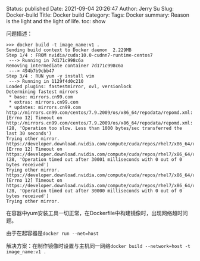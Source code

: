Status: published
Date: 2021-09-04 20:26:47
Author: Jerry Su
Slug: Docker-build
Title: Docker build
Category: 
Tags: Docker
summary: Reason is the light and the light of life.
toc: show

问题描述：

```
>>> docker build -t image_name:v1 .
Sending build context to Docker daemon  2.229MB
Step 1/4 : FROM nvidia/cuda:10.0-cudnn7-runtime-centos7
 ---> Running in 7d171c998c6a
Removing intermediate container 7d171c998c6a
 ---> 494b7b9cbb47
Step 3/4 : RUN yum -y install vim
 ---> Running in 1129f4d0c210
Loaded plugins: fastestmirror, ovl, versionlock
Determining fastest mirrors
 * base: mirrors.cn99.com
 * extras: mirrors.cn99.com
 * updates: mirrors.cn99.com
http://mirrors.cn99.com/centos/7.9.2009/os/x86_64/repodata/repomd.xml: [Errno 12] Timeout on http://mirrors.cn99.com/centos/7.9.2009/os/x86_64/repodata/repomd.xml: (28, 'Operation too slow. Less than 1000 bytes/sec transferred the last 30 seconds')
Trying other mirror.
https://developer.download.nvidia.com/compute/cuda/repos/rhel7/x86_64/repodata/repomd.xml: [Errno 12] Timeout on https://developer.download.nvidia.com/compute/cuda/repos/rhel7/x86_64/repodata/repomd.xml: (28, 'Operation timed out after 30001 milliseconds with 0 out of 0 bytes received')
Trying other mirror.
https://developer.download.nvidia.com/compute/cuda/repos/rhel7/x86_64/repodata/repomd.xml: [Errno 12] Timeout on https://developer.download.nvidia.com/compute/cuda/repos/rhel7/x86_64/repodata/repomd.xml: (28, 'Operation timed out after 30000 milliseconds with 0 out of 0 bytes received')
Trying other mirror.
```

在容器中yum安装工具一切正常，在Dockerfile中构建镜像时，出现网络超时问题。

由于在起容器是`docker run --net=host`

解决方案：在制作镜像时设置与主机同一网络`docker build --network=host -t image_name:v1 .`

